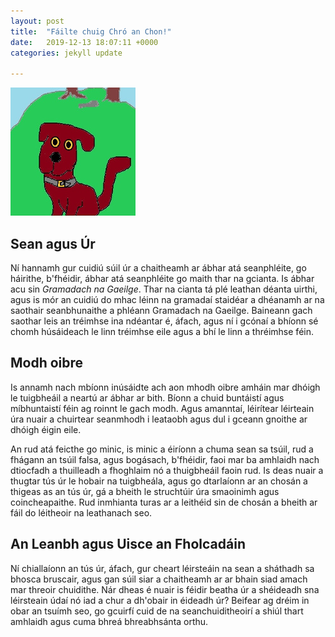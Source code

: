 ```yaml
---
layout: post
title:  "Fáilte chuig Chró an Chon!"
date:   2019-12-13 18:07:11 +0000
categories: jekyll update

---
```

![tadhg](/assets/img/tadhg.jpg)

## Sean agus Úr

Ní hannamh gur cuidiú súil úr a chaitheamh ar
ábhar atá seanphléite, go háirithe, b'fhéidir, ábhar
atá seanphléite go maith thar na gcianta. Is ábhar acu
sin *Gramadach na Gaeilge*. Thar na cianta tá plé leathan
déanta uirthi, agus is mór an cuidiú do mhac léinn na gramadaí
staidéar a dhéanamh ar na saothair seanbhunaithe a phléann
Gramadach na Gaeilge. Baineann gach saothar leis an tréimhse ina
ndéantar é, áfach, agus ní i gcónaí a bhíonn sé chomh húsáideach
le linn tréimhse eile agus a bhí le linn a thréimhse féin.

## Modh oibre
Is annamh nach mbíonn inúsáidte ach aon mhodh oibre amháin mar dhóigh
le tuigbheáil a neartú ar ábhar ar bith. Bíonn a chuid buntáistí agus míbhuntaistí féin ag roinnt le gach modh. Agus amanntaí, léirítear léirteain úra nuair a chuirtear seanmhodh i leataobh agus
dul i gceann gnoithe ar dhóigh éigin eile.

An rud atá feicthe go minic, is minic a éiríonn a chuma sean sa tsúil, rud a fhágann an tsúil falsa, agus bogásach, b'fhéidir, faoi mar ba amhlaidh nach dtiocfadh a thuilleadh a fhoghlaim nó a thuigbheáil faoin rud. Is deas nuair a thugtar tús úr le hobair na tuigbheála, agus go dtarlaíonn ar an chosán a thigeas as an tús úr, gá a bheith le struchtúir úra smaoinimh agus coincheapaithe. Rud inmhianta turas ar a leithéid sin de chosán a bheith ar fáil do léitheoir na leathanach seo.

## An Leanbh agus Uisce an Fholcadáin
Ní chiallaíonn an tús úr, áfach, gur cheart léirsteáin na sean a sháthadh sa bhosca bruscair, agus gan súil siar a chaitheamh ar
ar bhain siad amach mar threoir chuidithe. Nár dheas é nuair is féidir beatha úr a shéideadh sna léirsteain údaí nó iad a chur a dh'obair in éideadh úr? Beifear ag dréim in obar an tsuímh seo, go
gcuirfí cuid de na seanchuiditheoirí a shiúl thart amhlaidh agus cuma bhreá bhreabhsánta orthu.

